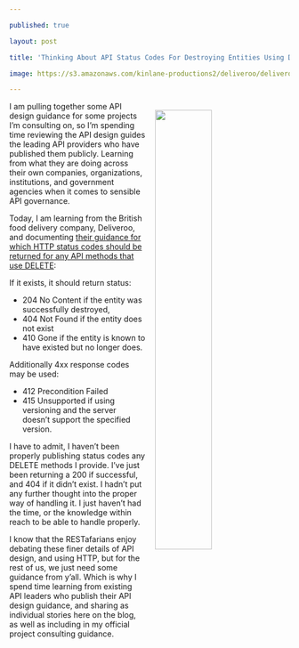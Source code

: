---
published: true
layout: post
title: 'Thinking About API Status Codes For Destroying Entities Using DELETE'
image: https://s3.amazonaws.com/kinlane-productions2/deliveroo/deliveroo-new-visual-branding-logo.jpg
---

<p><img src="https://s3.amazonaws.com/kinlane-productions2/deliveroo/deliveroo-new-visual-branding-logo.jpg" width="45%" align="right" style="padding: 15px;" />
<p>I am pulling together some API design guidance for some projects I’m consulting on, so I’m spending time reviewing the API design guides the leading API providers who have published them publicly. Learning from what they are doing across their own companies, organizations, institutions, and government agencies when it comes to sensible API governance.

<p>Today, I am learning from the British food delivery company, Deliveroo, and documenting <a href="https://deliveroo.engineering/guidelines/api-design/#external-facing">their guidance for which HTTP status codes should be returned for any API methods that use DELETE</a>:

<p>If it exists, it should return status:

<ul>
  <li>204 No Content if the entity was successfully destroyed,</li>
  <li>404 Not Found if the entity does not exist</li>
  <li>410 Gone if the entity is known to have existed but no longer does.</li>
</ul>

<p>Additionally 4xx response codes may be used:

<ul>
  <li>412 Precondition Failed</li>
  <li>415 Unsupported if using versioning and the server doesn’t support the specified version.</li>
</ul>

<p>I have to admit, I haven’t been properly publishing status codes any DELETE methods I provide. I’ve just been returning a 200 if successful, and 404 if it didn’t exist. I hadn’t put any further thought into the proper way of handling it. I just haven’t had the time, or the knowledge within reach to be able to handle properly.

<p>I know that the RESTafarians enjoy debating these finer details of API design, and using HTTP, but for the rest of us, we just need some guidance from y’all. Which is why I spend time learning from existing API leaders who publish their API design guidance, and sharing as individual stories here on the blog, as well as including in my official project consulting guidance.



